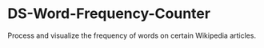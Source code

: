 # DS-Word-Frequency-Counter
Process and visualize the frequency of words on certain Wikipedia articles.
